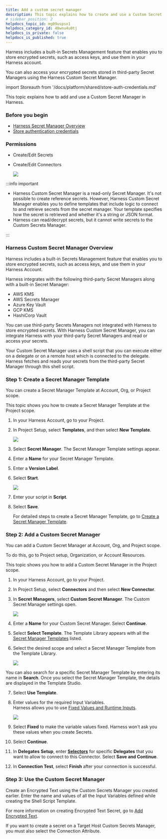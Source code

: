 ```yaml
---
title: Add a custom secret manager
description: This topic explains how to create and use a Custom Secret Manager.
# sidebar_position: 2
helpdocs_topic_id: mg09uspsx1
helpdocs_category_id: 48wnu4u0tj
helpdocs_is_private: false
helpdocs_is_published: true
---
```


Harness includes a built-in Secrets Management feature that enables you to store encrypted secrets, such as access keys, and use them in your Harness account.

You can also access your encrypted secrets stored in third-party Secret Managers using the Harness Custom Secret Manager.

import Storeauth from '/docs/platform/shared/store-auth-credentials.md'

<Storeauth />

This topic explains how to add and use a Custom Secret Manager in Harness.

### Before you begin

* [Harness Secret Manager Overview](/docs/platform/secrets/secrets-management/harness-secret-manager-overview)
* [Store authentication credentials](/docs/platform/secrets/secrets-management/store-authentication-credentials)

### Permissions

* Create/Edit Secrets
* Create/Edit Connectors

    ![](../../secrets/static/custom-secret-manager-31.png)

:::info important

* Harness Custom Secret Manager is a read-only Secret Manager. It's not possible to create reference secrets. However, Harness Custom Secret Manager enables you to define templates that include logic to connect to and retrieve secrets from the secret manager. Your template specifies how the secret is retrieved and whether it's a string or JSON format.
* Harness can read/decrypt secrets, but it cannot write secrets to the Custom Secrets Manager.

:::

### Harness Custom Secret Manager Overview

Harness includes a built-in Secrets Management feature that enables you to store encrypted secrets, such as access keys, and use them in your Harness Account. 

Harness integrates with the following third-party Secret Managers along with a built-in Secret Manager:

* AWS KMS
* AWS Secrets Manager
* Azure Key Vault
* GCP KMS
* HashiCorp Vault

You can use third-party Secrets Managers not integrated with Harness to store encrypted secrets. With Harness Custom Secret Manager, you can integrate Harness with your third-party Secret Managers and read or access your secrets.

Your Custom Secret Manager uses a shell script that you can execute either on a delegate or on a remote host which is connected to the delegate. Harness fetches and reads your secrets from the third-party Secret Manager through this shell script.

### Step 1: Create a Secret Manager Template

You can create a Secret Manager Template at Account, Org, or Project scope.

This topic shows you how to create a Secret Manager Template at the Project scope.

1. In your Harness Account, go to your Project.

2. In Project Setup, select **Templates**, and then select **New Template**.
   
   ![](../static/custom-secret-manager-32.png)

3. Select **Secret Manager**. The Secret Manager Template settings appear.
4. Enter a **Name** for your Secret Manager Template.
5. Enter a **Version Label**.
6. Select **Start**.

   ![](../../secrets/static/custom-secret-manager-33.png)

7. Enter your script in **Script**.
8. Select **Save**.

   For detailed steps to create a Secret Manager Template, go to [Create a Secret Manager Template](../../templates/create-a-secret-manager-template.md).

### Step 2: Add a Custom Secret Manager

You can add a Custom Secret Manager at Account, Org, and Project scope.

To do this, go to Project setup, Organization, or Account Resources.

This topic shows you how to add a Custom Secret Manager in the Project scope.

1. In your Harness Account, go to your Project.
2. In Project Setup, select **Connectors** and then select **New Connector**.
3. In **Secret Managers**, select **Custom Secret Manager**. The Custom Secret Manager settings open.

   ![](../../secrets/static/custom-secret-manager-34.png)
   
   
4. Enter a **Name** for your Custom Secret Manager. Select **Continue**.
5. Select **Select Template**. The Template Library appears with all the [Secret Manager Templates](../../templates/create-a-secret-manager-template.md) listed.
6. Select the desired scope and select a Secret Manager Template from the Template Library.
   
   ![](../../secrets/static/custom-secret-manager-35.png)

  You can also search for a specific Secret Manager Template by entering its name in **Search**. Once you select the Secret Manager Template, the details are displayed in the Template Studio.
  
7. Select **Use Template**.
8. Enter values for the required Input Variables.  
   Harness allows you to use [Fixed Values and Runtime Inputs](../../variables-and-expressions/runtime-inputs).
	
	![](../static/custom-secret-manager-36.png)

9. Select **Fixed** to make the variable values fixed. Harness won't ask you these values when you create Secrets.
10. Select **Continue**.
11. In **Delegates** **Setup**, enter [**Selectors**](../../delegates/manage-delegates/select-delegates-with-selectors.md#option-select-a-delegate-for-a-connector-using-tags) for specific **Delegates** that you want to allow to connect to this Connector. Select **Save and Continue**.
12. In **Connection Test**, select **Finish** after your connection is successful.

### Step 3: Use the Custom Secret Manager

Create an Encrypted Text using the Custom Secrets Manager you created earlier. Enter the name and values of all the Input Variables defined while creating the Shell Script Template. 

For more information on creating Encrypted Text Secret, go to [Add Encrypted Text](/docs/platform/secrets/add-use-text-secrets).

If you want to create a secret on a Target Host Custom Secrets Manager, you must also select the Connection Attribute.

